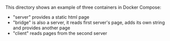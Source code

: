 This directory shows an example of three containers in Docker Compose:
- "server" provides a static html page
- "bridge" is also a server, it reads first server's page, adds its own string and provides another page
- "client" reads pages from the second server
